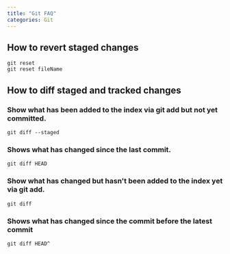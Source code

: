 ```yaml
---
title: "Git FAQ"
categories: Git 
---
```

## How to revert staged changes

```
git reset
git reset fileName

```

## How to diff staged and tracked changes

### Show what has been added to the index via git add but not yet committed.
```
git diff --staged
```

### Shows what has changed since the last commit.
```
git diff HEAD
```

### Show what has changed but hasn't been added to the index yet via git add.
```
git diff
```

### Shows what has changed since the commit before the latest commit
``` 
git diff HEAD^
``` 